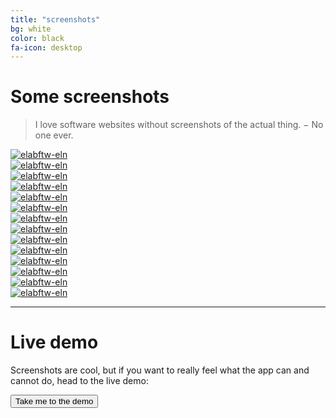 ```yaml
---
title: "screenshots"
bg: white
color: black
fa-icon: desktop
---
```


# Some screenshots

> <i class='fa fa-quote-left'></i> I love software websites without screenshots of the actual thing. <i class='fa fa-quote-right'></i> − No one ever.

<div class='row'>
    <div class='col-xs-6 col-md-3'>
        <a href='img/screen-1.webp' class='thumbnail' data-fancybox='group' data-caption='Experiments index'>
            <img src='img/screen-1-thumb.webp' alt='elabftw-eln' title='Experiments' />
        </a>
    </div>
    <div class='col-xs-6 col-md-3'>
        <a href='img/screen-1b.webp' class='thumbnail' data-fancybox='group' data-caption='Editing an experiment'>
            <img src='img/screen-1b-thumb.webp' alt='elabftw-eln' title='Editing an experiment' />
        </a>
      </div>
    <div class='col-xs-6 col-md-3'>
        <a href='img/screen-3.webp' class='thumbnail' data-fancybox='group' data-caption='Editing a database entry'>
            <img src='img/screen-3-thumb.webp' alt='elabftw-eln' title='Editing a database entry' />
        </a>
      </div>
    <div class='col-xs-6 col-md-3'>
        <a href='img/screen-4.webp' class='thumbnail' data-fancybox='group' data-caption='It is possible to link entries'>
            <img src='img/screen-4-thumb.webp' alt='elabftw-eln' title='It is possible to link entries' />
        </a>
      </div>
    <div class='col-xs-6 col-md-3'>
        <a href='img/screen-5.webp' class='thumbnail' data-fancybox='group' data-caption='Book equipment'>
            <img src='img/screen-5-thumb.webp' alt='elabftw-eln' title='Book equipment' />
        </a>
      </div>
    <div class='col-xs-6 col-md-3'>
        <a href='img/screen-6.webp' class='thumbnail' data-fancybox='group' data-caption='Advanced search'>
            <img src='img/screen-6-thumb.webp' alt='elabftw-eln' title='Advanced search' />
        </a>
      </div>
    <div class='col-xs-6 col-md-3'>
        <a href='img/screen-7.webp' class='thumbnail' data-fancybox='group' data-caption='User control panel'>
            <img src='img/screen-7-thumb.webp' alt='elabftw-eln' title='User control panel' />
        </a>
      </div>
    <div class='col-xs-6 col-md-3'>
        <a href='img/screen-8.webp' class='thumbnail' data-fancybox='group' data-caption='Experiments templates list'>
            <img src='img/screen-8-thumb.webp' alt='elabftw-eln' title='Experiments templates list' />
        </a>
      </div>
    <div class='col-xs-6 col-md-3'>
        <a href='img/screen-9.webp' class='thumbnail' data-fancybox='group' data-caption='Database categories'>
            <img src='img/screen-9-thumb.webp' alt='elabftw-eln' title='Database categories' />
        </a>
      </div>
    <div class='col-xs-6 col-md-3'>
        <a href='img/screen-10.webp' class='thumbnail' data-fancybox='group' data-caption='Admin panel: export options'>
            <img src='img/screen-10-thumb.webp' alt='elabftw-eln' title='Admin panel: export options' />
        </a>
      </div>
    <div class='col-xs-6 col-md-3'>
        <a href='img/screen-11.webp' class='thumbnail' data-fancybox='group' data-caption='SysAdmin panel'>
            <img src='img/screen-11-thumb.webp' alt='elabftw-eln' title='SysAdmin panel' />
        </a>
      </div>
    <div class='col-xs-6 col-md-3'>
        <a href='img/screen-12.webp' class='thumbnail' data-fancybox='group' data-caption='Listing users'>
            <img src='img/screen-12-thumb.webp' alt='elabftw-eln' title='Listing users' />
        </a>
      </div>
    <div class='col-xs-6 col-md-6'>
        <a href='img/screen-13.webp' class='thumbnail' data-fancybox='group' data-caption='Plasmid viewer'>
            <img src='img/screen-13-thumb.webp' alt='elabftw-eln' title='Plasmid viewer' />
        </a>
      </div>
    <div class='col-xs-6 col-md-6'>
        <a href='img/screen-14.webp' class='thumbnail' data-fancybox='group' data-caption='Chemistry editor'>
            <img src='img/screen-14-thumb.webp' alt='elabftw-eln' title='Chemistry editor' />
        </a>
      </div>
</div>

-------------------------

# Live demo

Screenshots are cool, but if you want to really feel what the app can and cannot do, head to the live demo:

<div class='center'><a href='https://demo.elabftw.net'><button class='button'>Take me to the demo <i class='fas fa-external-link-alt'></i></button></a></div>
